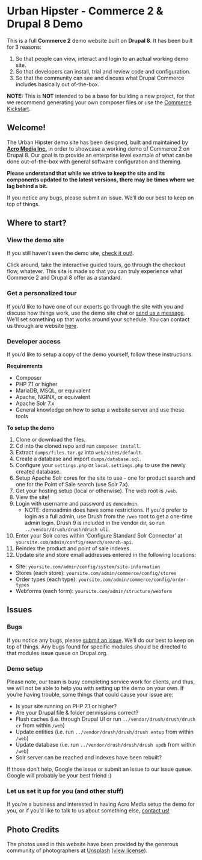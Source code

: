 # Urban Hipster - Commerce 2 & Drupal 8 Demo

This is a full __Commerce 2__ demo website built on __Drupal 8__. It has been built for 3 reasons:

1. So that people can view, interact and login to an actual working demo site.
2. So that developers can install, trial and review code and configuration.
3. So that the community can see and discuss what Drupal Commerce includes basically out of-the-box.

__NOTE:__ This is __NOT__ intended to be a base for building a new project, for that we recommend generating your own composer files or use the [Commerce Kickstart](https://www.commercekickstart.com).

## Welcome!

The Urban Hipster demo site has been designed, built and maintained by [__Acro Media Inc.__](https://www.acromedia.com) in order to showcase a working demo of Commerce 2 on Drupal 8. Our goal is to provide an enterprise level example of what can be done out-of-the-box with general software configuration and theming. 

__Please understand that while we strive to keep the site and its components updated to the latest versions, there may be times where we lag behind a bit.__

If you notice any bugs, please submit an issue. We’ll do our best to keep on top of things.

## Where to start?

### View the demo site

If you still haven’t seen the demo site, [check it out!](https://commerce.acromedia.com).

Click around, take the interactive guided tours, go through the checkout flow, whatever. This site is made so that you can truly experience what Commerce 2 and Drupal 8 offer as a standard.

### Get a personalized tour

If you’d like to have one of our experts go through the site with you and discuss how things work, use the demo site chat or [send us a message](https://www.acromedia.com/contact-us). We’ll set something up that works around your schedule. You can contact us through are website [here](https://www.acromedia.com/contact-us).

### Developer access

If you’d like to setup a copy of the demo yourself, follow these instructions.

__Requirements__
* Composer
* PHP 7.1 or higher
* MariaDB, MSQL, or equivalent
* Apache, NGINX, or equivalent
* Apache Solr 7.x
* General knowledge on how to setup a website server and use these tools

__To setup the demo__
1. Clone or download the files.
2. Cd into the cloned repo and run `composer install`.
3. Extract `dumps/files.tar.gz` into `web/sites/default`.
4. Create a database and import `dumps/database.sql`.
5. Configure your `settings.php` or `local.settings.php` to use the newly created database.
6. Setup Apache Solr cores for the site to use - one for product search and one for the Point of Sale search (use Solr 7.x).
7. Get your hosting setup (local or otherwise). The web root is `/web`.
8. View the site!
9. Login with username and password as `demoadmin`.
    - NOTE: demoadmin does have some restrictions. If you'd prefer to login as a full admin, use Drush from the `/web` root to get a one-time admin login. Drush 9 is included in the vendor dir, so run `../vendor/drush/drush/drush uli`.
10. Enter your Solr cores within ‘Configure Standard Solr Connector’ at `yoursite.com/admin/config/search/search-api`.
11. Reindex the product and point of sale indexes.
12. Update site and store email addresses entered in the following locations:
  - Site: `yoursite.com/admin/config/system/site-information`
  - Stores (each store): `yoursite.com/admin/commerce/config/stores`
  - Order types (each type): `yoursite.com/admin/commerce/config/order-types`
  - Webforms (each form): `yoursite.com/admin/structure/webform`

## Issues

### Bugs

If you notice any bugs, please [submit an issue](https://github.com/AcroMedia/commerce-demo/issues). We’ll do our best to keep on top of things. Any bugs found for specific modules should be directed to that modules issue queue on Drupal.org.

### Demo setup

Please note, our team is busy completing service work for clients, and thus, we will not be able to help you with setting up the demo on your own. If you’re having trouble, some things that could cause your issue are:

* Is your site running on PHP 7.1 or higher?
* Are your Drupal file & folder permissions correct?
* Flush caches (i.e. through Drupal UI or run `../vendor/drush/drush/drush cr` from within `/web`)
* Update entities (i.e. run `../vendor/drush/drush/drush entup` from within `/web`)
* Update database (i.e. run `../vendor/drush/drush/drush updb` from within `/web`)
* Solr server can be reached and indexes have been rebuilt?

If those don’t help, Google the issue or submit an issue to our issue queue. Google will probably be your best friend :)

### Let us set it up for you (and other stuff)

If you’re a business and interested in having Acro Media setup the demo for you, or if you’d like to talk to us about something else, [contact us!](https://www.acromedia.com/contact-us)

## Photo Credits

The photos used in this website have been provided by the generous community of photographers at [Unsplash](https://unsplash.com) ([view license](https://unsplash.com/license)).

